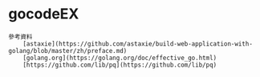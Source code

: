 # gocodeEX
    參考資料
        [astaxie](https://github.com/astaxie/build-web-application-with-golang/blob/master/zh/preface.md)
        [golang.org](https://golang.org/doc/effective_go.html)
        [https://github.com/lib/pq](https://github.com/lib/pq)